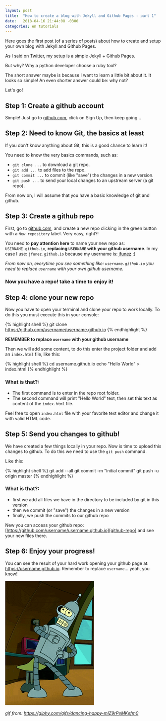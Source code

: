 ```yaml
---
layout: post
title:  "How to create a blog with Jekyll and Github Pages - part 1"
date:   2018-04-16 21:44:08 -0300
categories: en tutorials
---
```

Here goes the first post (of a series of posts) about how to create and setup your own blog with Jekyll and Github Pages.

As I said on [Twitter][tweet], my setup is a simple Jekyll + Github Pages.

But why? Why a python developer choose a ruby tool?

The short answer maybe is because I want to learn a little bit about it. It looks so simple! An even shorter answer could be: why not?

Let's go!

## Step 1: Create a github account

Simple! Just go to [github.com](https://github.com), click on Sign Up, then keep going...


## Step 2: Need to know Git, the basics at least

If you don't know anything about Git, this is a good chance to learn it!

You need to know the very basics commands, such as:
- `git clone ...` to download a git repo.
- `git add ...` to add files to the repo.
- `git commit ...` to commit (like "save") the changes in a new version.
- `git push ...` to send your local changes to an upstream server (a git repo).

From now on, I will assume that you have a basic knowledge of git and github.


## Step 3: Create a github repo

First, go to [github.com][github-com], and create a new repo clicking in the green button with a `New repository` label. Very easy, right?!

You need to **pay attention here** to name your new repo as: `USERNAME.github.io`, **replacing `USERNAME` with your github username**.
In my case I use: `jfunez.github.io` because my username is: [jfunez][github-profile] ;)

*From now on, everytime you see something like: `username.github.io` you need to replace `username` with your own github username.*

### Now you have a repo! take a time to enjoy it!

## Step 4: clone your new repo

Now you have to open your terminal and clone your repo to work locally.
To do this you must execute this in your console:

{% highlight shell %}
git clone https://github.com/username/username.github.io
{% endhighlight %}

**REMEMBER to replace `username` with your github username**

Then we will add some content, to do this enter the project folder and add an `index.html` file, like this:

{% highlight shell %}
cd username.github.io
echo "Hello World" > index.html
{% endhighlight %}

### What is that?:
- The first command is to enter in the repo root folder.
- The second command will print "Hello World" text, then set this text as content of the `index.html` file.

Feel free to open `index.html` file with your favorite text editor and change it with valid HTML code.

## Step 5: Send you changes to github!

We have created a few things locally in your repo. Now is time to upload this changes to github. To do this we need to use the `git push` command.


Like this:

{% highlight shell %}
git add --all
git commit -m "Initial commit"
git push -u origin master
{% endhighlight %}

### What is that?:
- first we add all files we have in the directory to be included by git in this version
- then we commit (or "save") the changes in a new version
- finally, we push the commits to our github repo

New you can access your github repo: [https://github.com/username/username.github.io][github-repo] and see your new files there.


## Step 6: Enjoy your progress!

You can see the result of your hard work opening your github page at: https://username.github.io. Remember to replace `username`... yeah, you know!

![Happy Bender Bending Rodriguez dancing](/assets/img/happy-bender.gif)

*gif from: https://giphy.com/gifs/dancing-happy-mIZ9rPeMKefm0*

[tweet]: https://twitter.com/juanfunez/status/985677306491523072
[github-com]: https://github.com/
[github-profile]: https://github.com/jfunez/
[github-repo]: https://github.com/username/username.github.io
